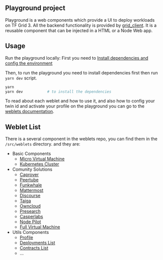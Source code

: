 ## Playground project

Playground is a web components which provide a UI to deploy workloads on TF Grid 3. All the backend functionality is provided by [grid_client](https://github.com/threefoldtech/tfgrid-sdk-ts/tree/development/packages/grid_client). It is a reusable component that can be injected in a HTML or a Node Web app.

## Usage

Run the playground locally:
First you need to [Install dependencies and config the environment](./config.md)

Then, to run the playground you need to install dependencies first then run `yarn dev` script.

```bash
yarn
yarn dev           # to install the dependencies
```

To read about each weblet and how to use it, and also how to config your twin id and activate your profile on the playground you can go to the [weblets documentation](https://www.manual.grid.tf/documentation/dashboard/wallet_connector.html).

## Weblet List

There is a several component in the weblets repo, you can find them in the `/src/weblets` directory. and they are:

- Basic Components
  - [Micro Virtual Machine](../src/weblets/micro_vm.vue)
  - [Kubernetes Cluster](../src/weblets/tf_kubernetes.vue)
- Comunity Solutions
  - [Caprover](../src/weblets/tf_caprover.vue)
  - [Peertube](../src/weblets/tf_peertube.vue)
  - [Funkwhale](../src/weblets/tf_funkwhale.vue)
  - [Mattermost](../src/weblets/tf_mattermost.vue)
  - [Discourse](../src/weblets/tf_discourse.vue)
  - [Taiga](../src/weblets/tf_taiga.vue)
  - [Owncloud](../src/weblets/tf_owncloud.vue)
  - [Presearch](../src/weblets/tf_presearch.vue)
  - [Casperlabs](../src/weblets/tf_casperlabs.vue)
  - [Node Pilot](../src/weblets/tf_node_pilot.vue)
  - [Full Virtual Machine](../src/weblets/full_vm.vue)
- Utils Components
  - [Profile](../src/weblets/profile_manager.vue)
  - [Deployments List](../src/weblets/tf_deployment_list.vue)
  - [Contracts List](../src/weblets/tf_contracts_list.vue)
  - ...
